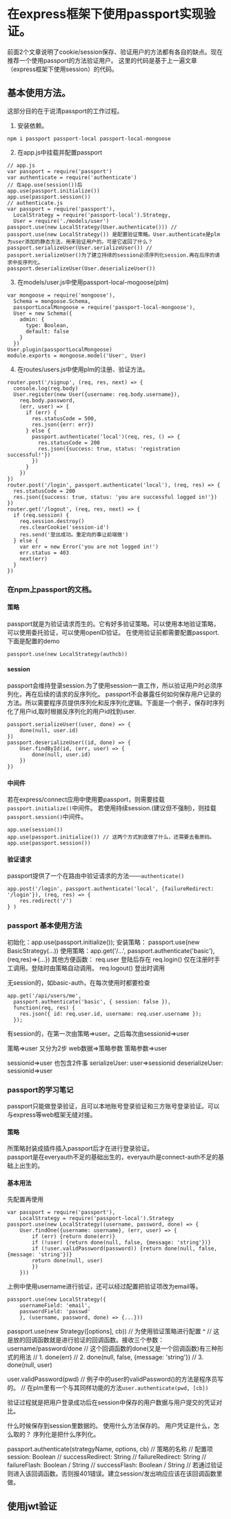 # 在express框架下使用passport实现验证。

前面2个文章说明了cookie/session保存、验证用户的方法都有各自的缺点。现在推荐一个使用passport的方法验证用户。 
这里的代码是基于上一遍文章（express框架下使用session）的代码。

## 基本使用方法。

这部分目的在于说清passport的工作过程。

1. 安装依赖。

```
npm i passport passport-local passport-local-mongoose
```
 
2. 在app.js中挂载并配置passport

```
// app.js
var passport = require('passport')
var authenticate = require('authenticate')
// 在app.use(session())后
app.use(passport.initialize())
app.use(passport.session())
// authenticate.js
var passport = require('passport'),
  LocalStrategy = require('passport-local').Strategy,
  User = require('./models/user')
passport.use(new LocalStrategy(User.authenticate())) // passport.use(new LocalStrategy()) 是配置验证策略。User.authenticate是plm为user添加的静态方法，用来验证用户的。可是它返回了什么？
passport.serializeUser(User.serializeUser()) // passport.serializeUser()为了建立持续的session必须序列化session.再在后序的请求中反序列化。
passport.deserializeUser(User.deserializeUser())

```

3. 在models/user.js中使用passport-local-mogoose(plm)

```
var mongoose = require('mongoose'),
  Schema = mongoose.Schema,
  passportLocalMongoose = require('passport-local-mongoose'),
  User = new Schema({
    admin: {
      type: Boolean,
      default: false
    }
  })
User.plugin(passportLocalMongoose)
module.exports = mongoose.model('User', User)
```

4. 在routes/users.js中使用plm的注册、验证方法。

```
router.post('/signup', (req, res, next) => {
  console.log(req.body)
  User.register(new User({username: req.body.username}),
    req.body.password,
    (err, user) => {
      if (err) {
        res.statusCode = 500,
        res.json({err: err})
      } else {
        passport.authenticate('local')(req, res, () => {
          res.statusCode = 200
          res.json({success: true, status: 'registration successful!'})
        })
      }
    })
})
router.post('/login', passport.authenticate('local'), (req, res) => {
  res.statusCode = 200
  res.json({success: true, status: 'you are successful logged in!'})
})
router.get('/logout', (req, res, next) => {
  if (req.session) {
    req.session.destroy()
    res.clearCookie('session-id')
    res.send('登出成功。重定向的事让前端做')
  } else {
    var err = new Error('you are not logged in!')
    err.status = 403
    next(err)
  }
})
```
### 在npm上passport的文档。

#### 策略

passport就是为验证请求而生的。它有好多验证策略。可以使用本地验证策略，可以使用委托验证，可以使用openID验证。
在使用验证前都需要配置passport.下面是配置的demo
```
passport.use(new LocalStrategy(authcb))
```

#### session

passport会维持登录session.为了使用session一直工作，所以验证用户时必须序列化，再在后续的请求的反序列化。
passport不会暴露任何如何保存用户记录的方法。所以需要程序员提供序列化和反序列化逻辑。下面是一个例子，保存时序列化了用户id,取时根据反序列化的用户id找到user.
```
passport.serializeUser((user, done) => {
    done(null, user.id)
})
passport.deserializeUser((id, done) => {
    User.findById(id, (err, user) => {
        done(null, user.id)
    })
})
```

#### 中间件

若在express/connect应用中使用要passport，则需要挂载`passport.initialize()`中间件。
若使用持续session.(建议但不强制)，则挂载`passport.session()`中间件。

```
app.use(session())
app.use(passport.initialize()) // 这两个方式到底做了什么，还需要去看原码。
app.use(passport.session())
```

#### 验证请求

passport提供了一个在路由中验证请求的方法——`authenticate()`
```
app.post('/login', passport.authenticate('local', {failureRedirect: '/login'}), (req, res) => {
    res.redirect('/')
} )
```

### passport 基本使用方法

初始化：app.use(passport.initialize());
安装策略： passport.use(new BasicStrategy(...))
使用策略：app.get('/...', passport.authenticate('basic'),(req,res)=>{...})
其他方便函数：
req.user 登陆后存在
req.login() 仅在注册时手工调用。登陆时由策略自动调用。
req.logout() 登出时调用

无session的，如basic-auth，在每次使用时都要检查

```
app.get('/api/users/me',
  passport.authenticate('basic', { session: false }),
  function(req, res) {
    res.json({ id: req.user.id, username: req.user.username });
  });
```

有session的，在第一次由策略=>user。之后每次由sessionid=>user

策略=>user 又分为2步
web数据=>策略参数
策略参数=>user

sessionid=>user 也包含2件事
serializeUser: user=>sessionid
deserializeUser: sessionid=>user

### passport的学习笔记

passport只能做登录验证，且可以本地账号登录验证和三方账号登录验证。可以与express等web框架无缝对接。  

#### 策略

所策略封装成插件插入passport后才在进行登录验证。  
passport是在everyauth不足的基础出生的，everyauth是connect-auth不足的基础上出生的。  

#### 基本用法 

先配置再使用

    var passport = require('passport'),
        LocalStrategy = require('passport-local').Strategy
    passport.use(new LocalStrategy((username, password, done) => {
        User.findOne({username: username}, (err, user) => {
            if (err) {return done(err)}
            if (!user) {return done(null, false, {message: 'string'})}
            if (!user.validPassword(password)) {return done(null, false, {message: 'string'})}
            return done(null, user)
            })
        }))

上例中使用username进行验证，还可以经过配置把验证项改为email等。

    passport.use(new LocalStrategy({
        usernameField: 'email',
        passwordField: 'passwd'
        }, (username, password, done) => {...}))

passport.use(new Strategy([options], cb)) // 为使用验证策略进行配置
                                      ^ // 这是放的回调函数就是进行验证的回调函数。接收三个参数：username/password/done
                                        // 这个回调函数的done(又是一个回调函数)有三种形式的用法
                                        // 1. done(err)
                                        // 2. done(null, false, {message: 'string'})
                                        // 3. done(null, user)

user.validPassword(pwd) // 例子中的user的validPassword()的方法是程序员写的。
                        // 在plm里有一个与其同样功能的方法`user.authenticate(pwd, [cb])`

验证过程就是把用户登录成功后在session中保存的用户数据与用户提交的凭证对比。

什么时候保存到session里数据的。
使用什么方法保存的。
用户凭证是什么，怎么取的？
序列化是把什么序列化。  

passport.authenticate(strategyName, options, cb)
    // 策略的名称
    // 配置项 session: Boolean
    //        successRedirect: String
    //        failureRedirect: String
    //        failureFlash: Boolean / String
    //        successFlash: Boolean / String
    // 若通过验证则进入该回调函数。否则报401错误。建立session/发出响应应该在该回调函数里做。

## 使用jwt验证
